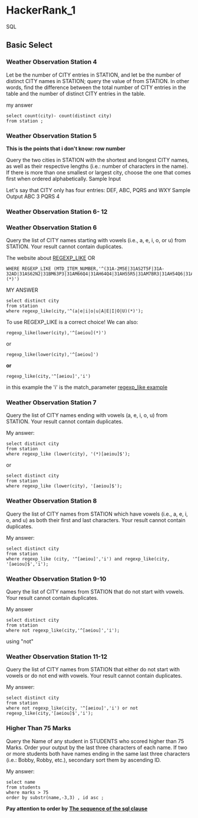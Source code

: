 # HackerRank_1
SQL

## Basic Select
### Weather Observation Station 4
Let  be the number of CITY entries in STATION, and let  be the number of distinct CITY names in STATION; query the value of  from STATION. In other words, find the difference between the total number of CITY entries in the table and the number of distinct CITY entries in the table.

my answer
```
select count(city)- count(distinct city)
from station ;
```

### Weather Observation Station 5
**This is the points that i don't know: row number**

Query the two cities in STATION with the shortest and longest CITY names, as well as their respective lengths (i.e.: number of characters in the name). If there is more than one smallest or largest city, choose the one that comes first when ordered alphabetically.
Sample Input

Let's say that CITY only has four entries: DEF, ABC, PQRS and WXY
Sample Output
ABC 3
PQRS 4


### Weather Observation Station 6- 12 
### Weather Observation Station 6
Query the list of CITY names starting with vowels (i.e., a, e, i, o, or u) from STATION. Your result cannot contain duplicates.

The website about [REGEXP_LIKE](https://www.techonthenet.com/oracle/regexp_like.php)
OR 
```
WHERE REGEXP_LIKE (MTD_ITEM_NUMBER,'^(31A-2M5E|31AS2T5F|31A-32AD|31AS62N2|31BM63P3|31AM66Q4|31AH64Q4|31AH55R5|31AM7BR3|31AH54Q6|31AH55Q8)(*)')
```

MY ANSWER
```
select distinct city
from station
where regexp_like(city,'^(a|e|i|o|u|A|E|I|O|U)(*)');
```

To use REGEXP_LIKE is a correct choice! We can also: 
```
regexp_like(lower(city),'^[aeiou](*)') 
```
or
```
regexp_like(lower(city),'^[aeiou]') 
```
**or**
```
regexp_like(city,'^[aeiou]','i') 
```
in this example the 'i' is the match_parameter 
[regexp_like example](http://ramkedem.com/en/oracle-regexp_like/)

### Weather Observation Station 7
Query the list of CITY names ending with vowels (a, e, i, o, u) from STATION. Your result cannot contain duplicates.

My answer:
```
select distinct city 
from station
where regexp_like (lower(city), '(*)[aeiou]$');
```
or
```
select distinct city 
from station
where regexp_like (lower(city), '[aeiou]$');
```

### Weather Observation Station 8
Query the list of CITY names from STATION which have vowels (i.e., a, e, i, o, and u) as both their first and last characters. Your result cannot contain duplicates.

My answer:
```
select distinct city 
from station
where regexp_like (city, '^[aeiou]','i') and regexp_like(city, '[aeiou]$','i');
```

### Weather Observation Station 9-10
Query the list of CITY names from STATION that do not start with vowels. Your result cannot contain duplicates.

My answer
```
select distinct city
from station
where not regexp_like(city,'^[aeiou]','i');
```
using "not"

### Weather Observation Station 11-12
Query the list of CITY names from STATION that either do not start with vowels or do not end with vowels. Your result cannot contain duplicates.

My answer:
```
select distinct city
from station
where not regexp_like(city, '^[aeiou]','i') or not regexp_like(city,'[aeiou]$','i');
```


### Higher Than 75 Marks
Query the Name of any student in STUDENTS who scored higher than 75 Marks. Order your output by the last three characters of each name. If two or more students both have names ending in the same last three characters (i.e.: Bobby, Robby, etc.), secondary sort them by ascending ID.

My answer:
```
select name
from students
where marks > 75
order by substr(name,-3,3) , id asc ;
```
**Pay attention to order by**
**[The sequence of the sql clause](http://www.jellythink.com/archives/924)**

